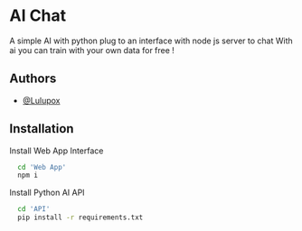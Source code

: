 # AI Chat

A simple AI with python plug to an interface with node js server to chat With ai you can train with your own data for free !



## Authors

- [@Lulupox](https://www.github.com/Lulupox)


## Installation

Install Web App Interface

```bash
  cd 'Web App'
  npm i
```

Install Python AI API

```bash
  cd 'API'
  pip install -r requirements.txt
```
